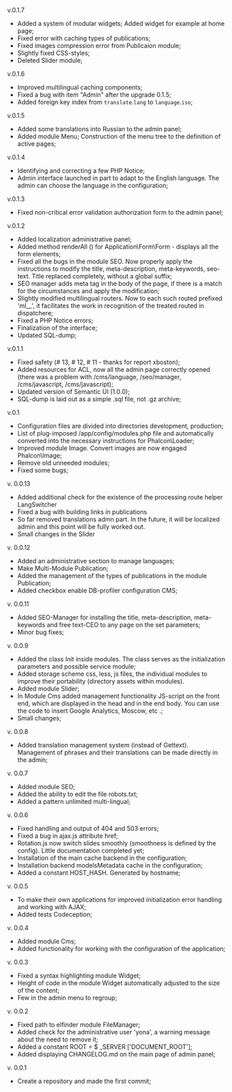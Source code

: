 v.0.1.7
- Added a system of modular widgets; Added widget for example at home page;
- Fixed error with caching types of publications;
- Fixed images compression error from Publicaion module;
- Slightly fixed CSS-styles;
- Deleted Slider module;

v.0.1.6
- Improved multilingual caching components;
- Fixed a bug with item "Admin" after the upgrade 0.1.5;
- Added foreign key index from `translate`.`lang` to `language`.`iso`;

v.0.1.5
- Added some translations into Russian to the admin panel;
- Added module Menu; Construction of the menu tree to the definition of active pages;

v.0.1.4
- Identifying and correcting a few PHP Notice;
- Admin interface launched in part to adapt to the English language. The admin can choose the language in the configuration;

v.0.1.3
- Fixed non-critical error validation authorization form to the admin panel;

v.0.1.2
- Added localization administrative panel;
- Added method renderAll () for Application\Form\Form - displays all the form elements;
- Fixed all the bugs in the module SEO. Now properly apply the instructions to modify the title, meta-description, meta-keywords, seo-text. Title replaced completely, without a global suffix;
- SEO manager adds meta tag <meta name = "seo-manager" content = "matched"> in the body of the page, if there is a match for the circumstances and apply the modification;
- Slightly modified multilingual routers. Now to each such routed prefixed 'ml__', it facilitates the work in recognition of the treated routed in dispatchere;
- Fixed a PHP Notice errors;
- Finalization of the interface;
- Updated SQL-dump;

v.0.1.1
- Fixed safety (# 13, # 12, # 11 - thanks for report xboston);
- Added resources for ACL, now all the admin page correctly opened (there was a problem with /cms/language, /seo/manager, /cms/javascript, /cms/javascript);
- Updated version of Semantic UI (1.0.0);
- SQL-dump is laid out as a simple .sql file, not .gz archive;

v.0.1
- Configuration files are divided into directories development, production;
- List of plug-imposed /app/config/modules.php file and automatically converted into the necessary instructions for Phalcon\Loader;
- Improved module Image. Convert images are now engaged Phalcon\Image;
- Remove old unneeded modules;
- Fixed some bugs;

v. 0.0.13
- Added additional check for the existence of the processing route helper LangSwitcher
- Fixed a bug with building links in publications
- So far removed translations admn part. In the future, it will be localized admin and this point will be fully worked out.
- Small changes in the Slider

v. 0.0.12
- Added an administrative section to manage languages;
- Make Multi-Module Publication;
- Added the management of the types of publications in the module Publication;
- Added checkbox enable DB-profiler configuration CMS;

v. 0.0.11
- Added SEO-Manager for installing the title, meta-description, meta-keywords and free text-CEO to any page on the set parameters;
- Minor bug fixes;

v. 0.0.9
- Added the class Init inside modules. The class serves as the initialization parameters and possible service module;
- Added storage scheme css, less, js files, the individual modules to improve their portability (directory assets within modules).
- Added module Slider;
- In Module Cms added management functionality JS-script on the front end, which are displayed in the head and in the end body. You can use the code to insert Google Analytics, Moscow, etc .;
- Small changes;

v. 0.0.8
- Added translation management system (instead of Gettext). Management of phrases and their translations can be made directly in the admin;

v. 0.0.7
- Added module SEO;
- Added the ability to edit the file robots.txt;
- Added a pattern unlimited multi-lingual;

v. 0.0.6
- Fixed handling and output of 404 and 503 errors;
- Fixed a bug in ajax.js attribute href;
- Rotation.js now switch slides smoothly (smoothness is defined by the config). Little documentation completed yet;
- Installation of the main cache backend in the configuration;
- Installation backend modelsMetadata cache in the configuration;
- Added a constant HOST_HASH. Generated by hostname;

v. 0.0.5
- To make their own applications for improved initialization error handling and working with AJAX;
- Added tests Codeception;

v. 0.0.4
- Added module Cms;
- Added functionality for working with the configuration of the application;

v. 0.0.3
- Fixed a syntax highlighting module Widget;
- Height of code in the module Widget automatically adjusted to the size of the content;
- Few in the admin menu to regroup;

v. 0.0.2
- Fixed path to elfinder module FileManager;
- Added check for the administrative user 'yona', a warning message about the need to remove it;
- Added a constant ROOT = $ _SERVER ['DOCUMENT_ROOT'];
- Added displaying CHANGELOG.md on the main page of admin panel;

v. 0.0.1
- Create a repository and made the first commit;